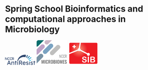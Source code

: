 # Spring School Bioinformatics and computational approaches in Microbiology

<img src="assets/images/nccr_antiresist.svg" width="100"/>  <img src="assets/images/nccr_microbiomes.png" width="100"/>  <img src="assets/images/SIB_logo.svg" width="100"/><br><br>


